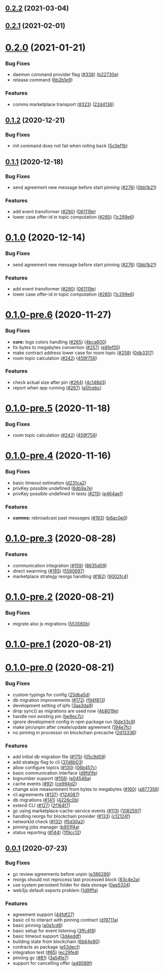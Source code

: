 <a name="0.2.2"></a>
## [0.2.2](https://github.com/rsksmart/rds-ipfs/compare/v0.2.1...v0.2.2) (2021-03-04)



<a name="0.2.1"></a>
## [0.2.1](https://github.com/rsksmart/rds-ipfs/compare/v0.2.0...v0.2.1) (2021-02-01)



<a name="0.2.0"></a>
# [0.2.0](https://github.com/rsksmart/rds-ipfs/compare/v0.1.2...v0.2.0) (2021-01-21)


### Bug Fixes

* daemon command provider flag ([#338](https://github.com/rsksmart/rds-ipfs/issues/338)) ([b22730e](https://github.com/rsksmart/rds-ipfs/commit/b22730e))
* release command ([6b2b1e9](https://github.com/rsksmart/rds-ipfs/commit/6b2b1e9))


### Features

* comms marketplace transport ([#323](https://github.com/rsksmart/rds-ipfs/issues/323)) ([22d4136](https://github.com/rsksmart/rds-ipfs/commit/22d4136))



<a name="0.1.2"></a>
## [0.1.2](https://github.com/rsksmart/rds-ipfs/compare/v0.1.1...v0.1.2) (2020-12-21)


### Bug Fixes

* init command does not fail when rolling back ([5c0ef1b](https://github.com/rsksmart/rds-ipfs/commit/5c0ef1b))



<a name="0.1.1"></a>
## [0.1.1](https://github.com/rsksmart/rds-ipfs/compare/v0.1.0-pre.6...v0.1.1) (2020-12-18)


### Bug Fixes

* send agreement new message before start pinning ([#276](https://github.com/rsksmart/rds-ipfs/issues/276)) ([0bb1b21](https://github.com/rsksmart/rds-ipfs/commit/0bb1b21))


### Features

* add event transformer ([#290](https://github.com/rsksmart/rds-ipfs/issues/290)) ([061119e](https://github.com/rsksmart/rds-ipfs/commit/061119e))
* lower case offer-id in topic computation ([#285](https://github.com/rsksmart/rds-ipfs/issues/285)) ([1c299e6](https://github.com/rsksmart/rds-ipfs/commit/1c299e6))



<a name="0.1.0"></a>
# [0.1.0](https://github.com/rsksmart/rds-ipfs/compare/v0.1.0-pre.6...v0.1.0) (2020-12-14)


### Bug Fixes

* send agreement new message before start pinning ([#276](https://github.com/rsksmart/rds-ipfs/issues/276)) ([0bb1b21](https://github.com/rsksmart/rds-ipfs/commit/0bb1b21))


### Features

* add event transformer ([#290](https://github.com/rsksmart/rds-ipfs/issues/290)) ([061119e](https://github.com/rsksmart/rds-ipfs/commit/061119e))
* lower case offer-id in topic computation ([#285](https://github.com/rsksmart/rds-ipfs/issues/285)) ([1c299e6](https://github.com/rsksmart/rds-ipfs/commit/1c299e6))



<a name="0.1.0-pre.6"></a>
# [0.1.0-pre.6](https://github.com/rsksmart/rds-ipfs/compare/v0.1.0-pre.4...v0.1.0-pre.6) (2020-11-27)


### Bug Fixes

* **core:** logs colors handling ([#265](https://github.com/rsksmart/rds-ipfs/issues/265)) ([4bca600](https://github.com/rsksmart/rds-ipfs/commit/4bca600))
* fix bytes to megabytes convertion ([#257](https://github.com/rsksmart/rds-ipfs/issues/257)) ([e8fef55](https://github.com/rsksmart/rds-ipfs/commit/e8fef55))
* make contract address lower case for room topic ([#258](https://github.com/rsksmart/rds-ipfs/issues/258)) ([0db3317](https://github.com/rsksmart/rds-ipfs/commit/0db3317))
* room topic calculation ([#242](https://github.com/rsksmart/rds-ipfs/issues/242)) ([459f756](https://github.com/rsksmart/rds-ipfs/commit/459f756))


### Features

* check actual size after pin ([#264](https://github.com/rsksmart/rds-ipfs/issues/264)) ([4c148d3](https://github.com/rsksmart/rds-ipfs/commit/4c148d3))
* report when app running ([#267](https://github.com/rsksmart/rds-ipfs/issues/267)) ([a5fcebc](https://github.com/rsksmart/rds-ipfs/commit/a5fcebc))



<a name="0.1.0-pre.5"></a>
# [0.1.0-pre.5](https://github.com/rsksmart/rds-ipfs/compare/v0.1.0-pre.4...v0.1.0-pre.5) (2020-11-18)


### Bug Fixes

* room topic calculation ([#242](https://github.com/rsksmart/rds-ipfs/issues/242)) ([459f756](https://github.com/rsksmart/rds-ipfs/commit/459f756))



<a name="0.1.0-pre.4"></a>
# [0.1.0-pre.4](https://github.com/rsksmart/rds-ipfs/compare/v0.1.0-pre.3...v0.1.0-pre.4) (2020-11-16)


### Bug Fixes

* basic timeout estimation ([d231ca2](https://github.com/rsksmart/rds-ipfs/commit/d231ca2))
* privKey possible undefined ([6db9a7e](https://github.com/rsksmart/rds-ipfs/commit/6db9a7e))
* privKey possible undefined in tests ([#215](https://github.com/rsksmart/rds-ipfs/issues/215)) ([e464ae1](https://github.com/rsksmart/rds-ipfs/commit/e464ae1))


### Features

* **comms:** rebroadcast past messages ([#193](https://github.com/rsksmart/rds-ipfs/issues/193)) ([b6ac0e0](https://github.com/rsksmart/rds-ipfs/commit/b6ac0e0))



<a name="0.1.0-pre.3"></a>
# [0.1.0-pre.3](https://github.com/rsksmart/rds-ipfs/compare/v0.1.0-pre.2...v0.1.0-pre.3) (2020-08-28)


### Features

* communication integration ([#159](https://github.com/rsksmart/rds-ipfs/issues/159)) ([8635d09](https://github.com/rsksmart/rds-ipfs/commit/8635d09))
* direct swarming ([#185](https://github.com/rsksmart/rds-ipfs/issues/185)) ([5590697](https://github.com/rsksmart/rds-ipfs/commit/5590697))
* marketplace strategy reorgs handling ([#162](https://github.com/rsksmart/rds-ipfs/issues/162)) ([9002fc4](https://github.com/rsksmart/rds-ipfs/commit/9002fc4))



<a name="0.1.0-pre.2"></a>
# [0.1.0-pre.2](https://github.com/rsksmart/rds-ipfs/compare/v0.1.0-pre.1...v0.1.0-pre.2) (2020-08-21)


### Bug Fixes

* migrate also js migrations ([553560b](https://github.com/rsksmart/rds-ipfs/commit/553560b))



<a name="0.1.0-pre.1"></a>
# [0.1.0-pre.1](https://github.com/rsksmart/rds-ipfs/compare/v0.1.0-pre.0...v0.1.0-pre.1) (2020-08-21)



<a name="0.1.0-pre.0"></a>
# [0.1.0-pre.0](https://github.com/rsksmart/rds-ipfs/compare/v0.0.1...v0.1.0-pre.0) (2020-08-21)


### Bug Fixes

* custom typings for config ([25dba5d](https://github.com/rsksmart/rds-ipfs/commit/25dba5d))
* db migration improvements ([#172](https://github.com/rsksmart/rds-ipfs/issues/172)) ([f94f813](https://github.com/rsksmart/rds-ipfs/commit/f94f813))
* development setting of ipfs ([3aa3da9](https://github.com/rsksmart/rds-ipfs/commit/3aa3da9))
* drop sync() as migrations are used now ([4b8019e](https://github.com/rsksmart/rds-ipfs/commit/4b8019e))
* handle non existing pin ([be9ec7c](https://github.com/rsksmart/rds-ipfs/commit/be9ec7c))
* ignore development config in npm package run ([6de33c8](https://github.com/rsksmart/rds-ipfs/commit/6de33c8))
* make pin/unpin after create/update agreement ([194e7fc](https://github.com/rsksmart/rds-ipfs/commit/194e7fc))
* no pinning in processor on blockchain precache ([2d13336](https://github.com/rsksmart/rds-ipfs/commit/2d13336))


### Features

* add initial db migration file ([#175](https://github.com/rsksmart/rds-ipfs/issues/175)) ([05c9d59](https://github.com/rsksmart/rds-ipfs/commit/05c9d59))
* add strategy flag to cli ([37d8b03](https://github.com/rsksmart/rds-ipfs/commit/37d8b03))
* allow configure topics ([#130](https://github.com/rsksmart/rds-ipfs/issues/130)) ([06b457c](https://github.com/rsksmart/rds-ipfs/commit/06b457c))
* basic communication interface ([d9fd1fe](https://github.com/rsksmart/rds-ipfs/commit/d9fd1fe))
* bignumber support ([#158](https://github.com/rsksmart/rds-ipfs/issues/158)) ([e04548a](https://github.com/rsksmart/rds-ipfs/commit/e04548a))
* cache events ([#92](https://github.com/rsksmart/rds-ipfs/issues/92)) ([ce994d2](https://github.com/rsksmart/rds-ipfs/commit/ce994d2))
* change size measurement from bytes to megabytes ([#160](https://github.com/rsksmart/rds-ipfs/issues/160)) ([a977356](https://github.com/rsksmart/rds-ipfs/commit/a977356))
* cli agreements ([#137](https://github.com/rsksmart/rds-ipfs/issues/137)) ([f124087](https://github.com/rsksmart/rds-ipfs/commit/f124087))
* db migrations ([#141](https://github.com/rsksmart/rds-ipfs/issues/141)) ([4226c0b](https://github.com/rsksmart/rds-ipfs/commit/4226c0b))
* extend CLI ([#127](https://github.com/rsksmart/rds-ipfs/issues/127)) ([2f164f7](https://github.com/rsksmart/rds-ipfs/commit/2f164f7))
* gc using marketplace-cache-service events ([#113](https://github.com/rsksmart/rds-ipfs/issues/113)) ([1082597](https://github.com/rsksmart/rds-ipfs/commit/1082597))
* handling reorgs for blockchain provider ([#133](https://github.com/rsksmart/rds-ipfs/issues/133)) ([c12124f](https://github.com/rsksmart/rds-ipfs/commit/c12124f))
* networkId check ([#132](https://github.com/rsksmart/rds-ipfs/issues/132)) ([f5d30a2](https://github.com/rsksmart/rds-ipfs/commit/f5d30a2))
* pinning jobs manager ([b901f4a](https://github.com/rsksmart/rds-ipfs/commit/b901f4a))
* status reporting ([#144](https://github.com/rsksmart/rds-ipfs/issues/144)) ([1f9cc12](https://github.com/rsksmart/rds-ipfs/commit/1f9cc12))



<a name="0.0.1"></a>
## [0.0.1](https://github.com/rsksmart/rds-ipfs/compare/e53decf...v0.0.1) (2020-07-23)


### Bug Fixes

* gc review agreements before unpin ([e386286](https://github.com/rsksmart/rds-ipfs/commit/e386286))
* reorgs should not reprocess last processed block ([83c4e2a](https://github.com/rsksmart/rds-ipfs/commit/83c4e2a))
* use system persistent folder for data storage ([0ae5334](https://github.com/rsksmart/rds-ipfs/commit/0ae5334))
* web3js default exports problem ([1d9fffa](https://github.com/rsksmart/rds-ipfs/commit/1d9fffa))


### Features

* agreement support ([44fdf27](https://github.com/rsksmart/rds-ipfs/commit/44fdf27))
* basic cli to interact with pinning contract ([d19711a](https://github.com/rsksmart/rds-ipfs/commit/d19711a))
* basic pinning ([a0a1cd6](https://github.com/rsksmart/rds-ipfs/commit/a0a1cd6))
* basic setup for event listening ([3ffc4f8](https://github.com/rsksmart/rds-ipfs/commit/3ffc4f8))
* basic timeout support ([3d4eddf](https://github.com/rsksmart/rds-ipfs/commit/3d4eddf))
* building state from blockchain ([6b64e80](https://github.com/rsksmart/rds-ipfs/commit/6b64e80))
* contracts as package ([e53decf](https://github.com/rsksmart/rds-ipfs/commit/e53decf))
* integration test ([#85](https://github.com/rsksmart/rds-ipfs/issues/85)) ([ec29fed](https://github.com/rsksmart/rds-ipfs/commit/ec29fed))
* pinning gc ([#81](https://github.com/rsksmart/rds-ipfs/issues/81)) ([3a54fe7](https://github.com/rsksmart/rds-ipfs/commit/3a54fe7))
* support for cancelling offer ([a48589f](https://github.com/rsksmart/rds-ipfs/commit/a48589f))



